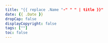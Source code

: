 ```yaml
---
title: "{{ replace .Name "-" " " | title }}"
date: {{ .Date }}
dropCap: false
displayCopyright: false
tags: [""]
toc: false
---
```


